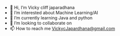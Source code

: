 - 👋 Hi, I’m Vicky cliff japaradhana 
- 👀 I’m interested about Machine Learning/AI
- 🌱 I’m currently learning Java and python
- 💞️ I’m looking to collaborate on 
- 📫 How to reach me VickycJapardhana@gmail.com 

<!---
VickyCJapardhana/VickyCJapardhana is a ✨ special ✨ repository because its `README.md` (this file) appears on your GitHub profile.
You can click the Preview link to take a look at your changes.
--->
